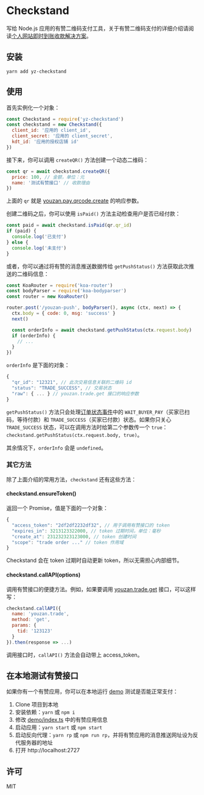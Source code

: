 # Checkstand

写给 Node.js 应用的有赞二维码支付工具，关于有赞二维码支付的详细介绍请阅读[个人网站即时到账收款解决方案](https://blog.xu42.cn/2017/11/26/person-website-instant-payment-solution/)。

## 安装

```
yarn add yz-checkstand
```

## 使用

首先实例化一个对象：

```js
const Checkstand = require('yz-checkstand')
const checkstand = new Checkstand({
  client_id: '应用的 client_id',
  client_secret: '应用的 client_secret',
  kdt_id: '应用的授权店铺 id'
})
```

接下来，你可以调用 `createQR()` 方法创建一个动态二维码：

```js
const qr = await checkstand.createQR({
  price: 100, // 金额，单位：元
  name: '测试有赞接口' // 收款理由
})
```

上面的 `qr` 就是 [youzan.pay.qrcode.create](https://www.youzanyun.com/apilist/detail/group_trade/pay_qrcode/youzan.pay.qrcode.create) 的响应参数。

创建二维码之后，你可以使用 `isPaid()` 方法主动检查用户是否已经付款：

```js
const paid = await checkstand.isPaid(qr.qr_id)
if (paid) {
  console.log('已支付')
} else {
  console.log('未支付')
}
```

或者，你可以通过将有赞的消息推送数据传给 `getPushStatus()` 方法获取此次推送的二维码信息：

```js
const KoaRouter = require('koa-router')
const bodyParser = require('koa-bodyparser')
const router = new KoaRouter()

router.post('/youzan-push', bodyParser(), async (ctx, next) => {
  ctx.body = { code: 0, msg: 'success' }
  next()

  const orderInfo = await checkstand.getPushStatus(ctx.request.body)
  if (orderInfo) {
    // ...
  }
})
```

`orderInfo` 是下面的对象：

```js
{
  "qr_id": "12321", // 此次交易信息关联的二维码 id
  "status": "TRADE_SUCCESS", // 交易状态
  "raw": { ... } // youzan.trade.get 接口的响应参数
}
```

`getPushStatus()` 方法只会处理[订单状态事件](https://www.youzanyun.com/docs/guide/3401/3455)中的 `WAIT_BUYER_PAY`（买家已扫码，等待付款）和 `TRADE_SUCCESS`（买家已付款）状态。如果你只关心 `TRADE_SUCCESS` 状态，可以在调用方法时给第二个参数传一个 `true`：`checkstand.getPushStatus(ctx.request.body, true)`。

其余情况下，`orderInfo` 会是 `undefined`。

### 其它方法

除了上面介绍的常用方法，`checkstand` 还有这些方法：

#### checkstand.ensureToken()

返回一个 Promise，值是下面的一个对象：

```js
{
  "access_token": "2df2df2232df32", // 用于调用有赞接口的 token
  "expires_in": 3213123322000, // token 过期时间，单位：毫秒
  "create_at": 231232323123000, // token 创建时间
  "scope": "trade order ..." // token 作用域
}
```

Checkstand 会在 token 过期时自动更新 token，所以无需担心内部细节。

#### checkstand.callAPI(options)

调用有赞接口的便捷方法。例如，如果要调用 [youzan.trade.get](https://www.youzanyun.com/apilist/detail/group_trade/trade/youzan.trade.get) 接口，可以这样写：

```js
checkstand.callAPI({
  name: 'youzan.trade',
  method: 'get',
  params: {
    tid: '123123'
  }
}).then(response => ...)
```

调用接口时，`callAPI()` 方法会自动带上 access_token。

## 在本地测试有赞接口

如果你有一个有赞应用，你可以在本地运行 [demo](https://github.com/Selection-Translator/yz-checkstand/blob/master/demo/index.ts) 测试是否能正常支付：

1. Clone 项目到本地
2. 安装依赖：`yarn` 或 `npm i`
3. 修改 [demo/index.ts](https://github.com/Selection-Translator/yz-checkstand/blob/master/demo/index.ts) 中的有赞应用信息
4. 启动应用：`yarn start` 或 `npm start`
5. 启动反向代理：`yarn rp` 或 `npm run rp`，并将有赞应用的消息推送网址设为反代服务器的地址
6. 打开 http://localhost:2727

## 许可

MIT
